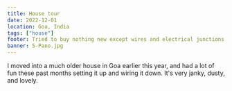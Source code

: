 ```yaml
---
title: House tour
date: 2022-12-01
location: Goa, India
tags: ["house"]
footer: Tried to buy nothing new except wires and electrical junctions. Please excuse the dust, I am not really bothered by it.
banner: 5-Pano.jpg
---
```

I moved into a much older house in Goa earlier this year, and had a lot of fun these past months setting it up and wiring it down. It's very janky, dusty, and lovely.

<!--more-->
